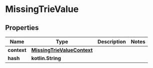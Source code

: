 
# MissingTrieValue

## Properties
| Name | Type | Description | Notes |
| ------------ | ------------- | ------------- | ------------- |
| **context** | [**MissingTrieValueContext**](MissingTrieValueContext.md) |  |  |
| **hash** | **kotlin.String** |  |  |



